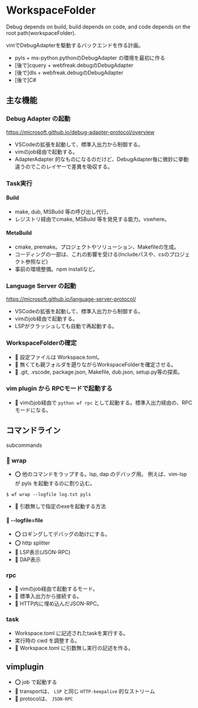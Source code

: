 # WorkspaceFolder

Debug depends on build, build depends on code, and code depends on the root path(workspaceFolder).

vimでDebugAdapterを駆動するバックエンドを作る計画。

* pyls + ms-python.pythonのDebugAdapter の環境を最初に作る
* [後で]cquery + webfreak.debugのDebugAdapter
* [後で]dls + webfreak.debugのDebugAdapter
* [後で]C#

## 主な機能

### Debug Adapter の起動

https://microsoft.github.io/debug-adapter-protocol/overview

* VSCodeの拡張を起動して、標準入出力から制御する。
* vimのjob経由で起動する。
* AdapterAdapter 的なものになるのだけど、DebugAdapter毎に微妙に挙動違うのでこのレイヤーで差異を吸収する。

### Task実行

#### Build
* make, dub, MSBuild 等の呼び出し代行。
* レジストリ経由でcmake, MSBuild 等を発見する能力。vswhere。

#### MetaBuild

* cmake, premake。プロジェクトやソリューション、Makefileの生成。
* コーディングの一部は、これの影響を受ける(Includeパスや、csのプロジェクト参照など)
* 事前の環境整備。npm installなど。

### Language Server の起動

https://microsoft.github.io/language-server-protocol/

* VSCodeの拡張を起動して、標準入出力から制御する。
* vimのjob経由で起動する。
* LSPがクラッシュしても自動で再起動する。

### WorkspaceFolderの確定

* 🔨 設定ファイルは Workspace.toml。
* 🔨 無くても親フォルダを遡りながらWorkspaceFolderを確定させる。
* 🔨 .git, .vscode, package.json, Makefile, dub.json, setup.py等の探索。

### vim plugin から RPCモードで起動する

* 🔨 vimのjob経由で `python wf rpc` として起動する。標準入出力経由の、RPCモードになる。

## コマンドライン

subcommands

### 🔨 wrap

* ⭕️ 他のコマンドをラップする。lsp, dap のデバッグ用。 例えば、vim-lsp が pyls を起動するのに割り込む。

`$ wf wrap --logfile log.txt pyls`

* 🔨 引数無しで指定のexeを起動する方法

#### 🔨 --logfile=file

* ⭕️ ロギングしてデバッグの助けにする。
* ⭕️ http splitter
* 🔨 LSP表示(JSON-RPC)
* 🔨 DAP表示

### rpc

* 🔨 vimのjob経由で起動するモード。
* 🔨 標準入出力から接続する。
* 🔨 HTTP内に埋め込んだJSON-RPC。

### task

* Workspace.toml に記述されたtaskを実行する。
* 実行時の cwd を調整する。
* 🔨 Workspace.toml に引数無し実行の記述を作る。

## vimplugin

* ⭕️ job で起動する
* 🔨 transportは、 `LSP` と同じ `HTTP-keepalive` 的なストリーム
* 🔨 protocolは、 `JSON-RPC`

